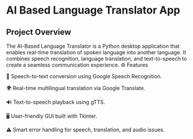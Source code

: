 # AI Based Language Translator App
## Project Overview
The AI-Based Language Translator is a Python desktop application that enables real-time translation of spoken language into another language. It combines speech recognition, language translation, and text-to-speech to create a seamless communication experience.
⚙️ Features

🎤 Speech-to-text conversion using Google Speech Recognition.

🌍 Real-time multilingual translation via Google Translate.

🔊 Text-to-speech playback using gTTS.

🖥️ User-friendly GUI built with Tkinter.

⚠️ Smart error handling for speech, translation, and audio issues.

